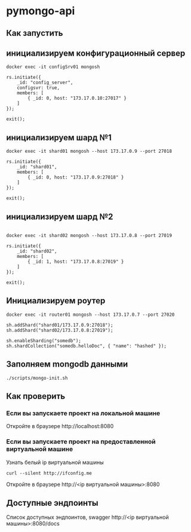 # pymongo-api

## Как запустить

## инициализируем конфигурационный сервер

```shell
docker exec -it configSrv01 mongosh

rs.initiate({
    _id: "config_server",
    configsvr: true,
    members: [
        { _id: 0, host: "173.17.0.10:27017" }
    ]
});

exit();

```

## инициализируем шард №1

```shell
docker exec -it shard01 mongosh --host 173.17.0.9 --port 27018

rs.initiate({
    _id: "shard01",
    members: [
        { _id: 0, host: "173.17.0.9:27018" }
    ]
});

exit();

```
## инициализируем шард №2

```shell

docker exec -it shard02 mongosh --host 173.17.0.8 --port 27019

rs.initiate({
    _id: "shard02",
    members: [
        { _id: 1, host: "173.17.0.8:27019" }
    ]
});

exit();

```

## Инициализируем роутер

```shell
docker exec -it router01 mongosh --host 173.17.0.7 --port 27020 

sh.addShard("shard01/173.17.0.9:27018");
sh.addShard("shard02/173.17.0.8:27019");

sh.enableSharding("somedb");
sh.shardCollection("somedb.helloDoc", { "name": "hashed" });

```
## Заполняем mongodb данными

```shell
./scripts/mongo-init.sh
```

## Как проверить

### Если вы запускаете проект на локальной машине

Откройте в браузере http://localhost:8080

### Если вы запускаете проект на предоставленной виртуальной машине

Узнать белый ip виртуальной машины

```shell
curl --silent http://ifconfig.me
```

Откройте в браузере http://<ip виртуальной машины>:8080

## Доступные эндпоинты

Список доступных эндпоинтов, swagger http://<ip виртуальной машины>:8080/docs